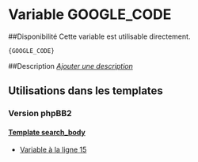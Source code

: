 # Variable GOOGLE_CODE

##Disponibilité
Cette variable est utilisable directement.

```html
{GOOGLE_CODE}
```

##Description
[*Ajouter une description*](https://fa-tvars.appspot.com/var/GOOGLE_CODE)

## Utilisations dans les templates

### Version phpBB2

#### [Template search_body](subsilver/search_body.md#readme)
* [Variable &agrave; la ligne 15](../subsilver/search_body.tpl#L15)
